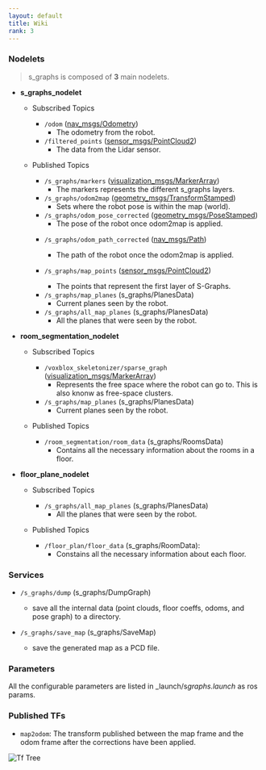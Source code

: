 ```yaml
---
layout: default
title: Wiki
rank: 3
---
```

<section class="section-pad">
<h3 id="nodelets">Nodelets</h3>
<blockquote>
<p>s_graphs is composed of <strong>3</strong> main nodelets.</p>
</blockquote>
<ul>
<li><p><strong>s_graphs_nodelet</strong></p>
<ul>
<li><p>Subscribed Topics</p>
<ul>
<li><code>/odom</code> (<a href="http://docs.ros.org/en/noetic/api/nav_msgs/html/msg/Odometry.html">nav_msgs/Odometry</a>)<ul>
<li>The odometry from the robot.</li>
</ul>
</li>
<li><code>/filtered_points</code> (<a href="http://docs.ros.org/en/melodic/api/sensor_msgs/html/msg/PointCloud2.html">sensor_msgs/PointCloud2</a>)<ul>
<li>The data from the Lidar sensor.</li>
</ul>
</li>
</ul>
</li>
<li><p>Published Topics</p>
<ul>
<li><code>/s_graphs/markers</code> (<a href="http://docs.ros.org/en/noetic/api/visualization_msgs/html/msg/MarkerArray.html">visualization_msgs/MarkerArray</a>)<ul>
<li>The markers represents the different s_graphs layers.</li>
</ul>
</li>
<li><code>/s_graphs/odom2map</code> (<a href="http://docs.ros.org/en/api/geometry_msgs/html/msg/TransformStamped.html">geometry_msgs/TransformStamped</a>)<ul>
<li>Sets where the robot pose is within the map (world).</li>
</ul>
</li>
<li><code>/s_graphs/odom_pose_corrected</code> (<a href="http://docs.ros.org/en/noetic/api/geometry_msgs/html/msg/PoseStamped.html">geometry_msgs/PoseStamped</a>)<ul>
<li>The pose of the robot once odom2map is applied.</li>
</ul>
</li>
<li><p><code>/s_graphs/odom_path_corrected</code> (<a href="http://docs.ros.org/en/noetic/api/nav_msgs/html/msg/Path.html">nav_msgs/Path</a>)</p>
<ul>
<li>The path of the robot once the odom2map is applied.</li>
</ul>
</li>
<li><p><code>/s_graphs/map_points</code> (<a href="http://docs.ros.org/en/melodic/api/sensor_msgs/html/msg/PointCloud2.html">sensor_msgs/PointCloud2</a>)</p>
<ul>
<li>The points that represent the first layer of S-Graphs.</li>
</ul>
</li>
<li><code>/s_graphs/map_planes</code> (s_graphs/PlanesData)<ul>
<li>Current planes seen by the robot.</li>
</ul>
</li>
<li><code>/s_graphs/all_map_planes</code> (s_graphs/PlanesData)<ul>
<li>All the planes that were seen by the robot.</li>
</ul>
</li>
</ul>
</li>
</ul>
</li>
<li><p><strong>room_segmentation_nodelet</strong></p>
<ul>
<li><p>Subscribed Topics</p>
<ul>
<li><code>/voxblox_skeletonizer/sparse_graph</code> (<a href="http://docs.ros.org/en/noetic/api/visualization_msgs/html/msg/MarkerArray.html">visualization_msgs/MarkerArray</a>)<ul>
<li>Represents the free space where the robot can go to. This is also knonw as free-space clusters.</li>
</ul>
</li>
<li><code>/s_graphs/map_planes</code> (s_graphs/PlanesData)<ul>
<li>Current planes seen by the robot.</li>
</ul>
</li>
</ul>
</li>
<li><p>Published Topics</p>
<ul>
<li><code>/room_segmentation/room_data</code> (s_graphs/RoomsData)<ul>
<li>Contains all the necessary information about the rooms in a floor.</li>
</ul>
</li>
</ul>
</li>
</ul>
</li>
<li><p><strong>floor_plane_nodelet</strong></p>
<ul>
<li><p>Subscribed Topics</p>
<ul>
<li><code>/s_graphs/all_map_planes</code> (s_graphs/PlanesData)<ul>
<li>All the planes that were seen by the robot.</li>
</ul>
</li>
</ul>
</li>
<li><p>Published Topics</p>
<ul>
<li><code>/floor_plan/floor_data</code> (s_graphs/RoomData):<ul>
<li>Constains all the necessary information about each floor.</li>
</ul>
</li>
</ul>
</li>
</ul>
</li>
</ul>
<h3 id="services">Services</h3>
<ul>
<li><p><code>/s_graphs/dump</code> (s_graphs/DumpGraph)</p>
<ul>
<li>save all the internal data (point clouds, floor coeffs, odoms, and pose graph) to a directory.</li>
</ul>
</li>
<li><p><code>/s_graphs/save_map</code> (s_graphs/SaveMap)</p>
<ul>
<li>save the generated map as a PCD file.</li>
</ul>
</li>
</ul>
<h3 id="parameters">Parameters</h3>
<p>All the configurable parameters are listed in _launch/s<em>graphs.launch</em> as ros params.</p>
<h3 id="published-tfs">Published TFs</h3>
<ul>
<li><code>map2odom</code>: The transform published between the map frame and the odom frame after the corrections have been applied.</li>
</ul>
<p><img src="https://raw.githubusercontent.com/snt-arg/s_graphs_docker/feature/webpage/assets/img/Tf-tree.png" alt="Tf Tree"></p>


</section>